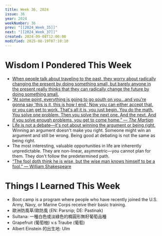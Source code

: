 ```yaml
---
title: Week 36, 2024
issue: 36
year: 2024
weekNumber: 36
prev: "[[2024_Week_35]]"
next: "[[2024_Week_37]]"
created: 2024-09-08T12:00:00
modified: 2025-08-19T07:10:10
---
```


# Wisdom I Pondered This Week

* [When people talk about traveling to the past, they worry about radically changing the present by doing something small, but barely anyone in the present really thinks that they can radically change the future by doing something small.](https://x.com/ShwrThght/status/980669153685180416)
* [“At some point, everything is going to go south on you...and you're gonna say 'this is it, this is how I end.' Now you can either accept that, or you can get to work. That's all it is, you just begin. You do the math. You solve one problem. Then you solve the next one. And the next. And if you solve enough problems, you get to come home.” — _The Martian_](https://www.youtube.com/watch?v=mDYCLFE86Po)
* [Life is not a debate—it's not about winning the argument or being right.](https://tim.blog/2018/08/02/ann-miura-ko/) Winning an argument doesn't make you right. Someone might win an argument and still be wrong. Being good at debating is not the same as being right.
* The most interesting, valuable opportunities in life are inherently unpredictable. They are non-linear, asymmetric—you cannot plan for them. They don't follow the predetermined path.
* [“The fool doth think he is wise, but the wise man knows himself to be a fool.” ― William Shakespeare](https://www.goodreads.com/quotes/71-the-fool-doth-think-he-is-wise-but-the-wise)

# Things I Learned This Week

* Boot camp is a program where people who have recently joined the U.S. Army, Navy, or Marine Corps receive their basic training.
* 歐洲防風草/歐防風 (EN: Parsnip; DE: Pastinak)
* Sultana: 一種白色或淡綠色的橢圓形無籽葡萄品種
* Grapefruit (葡萄柚) v.s Traube (葡萄)
* Albert Einstein 的出生地: Ulm
